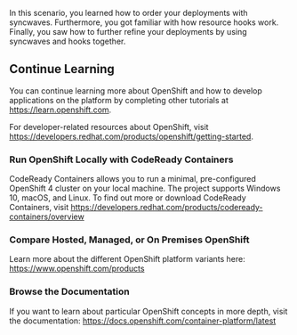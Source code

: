 In this scenario, you learned how to order your deployments with
syncwaves. Furthermore, you got familiar with how resource hooks
work. Finally, you saw how to further refine your deployments by using
syncwaves and hooks together.

## Continue Learning

You can continue learning more about OpenShift and how to develop applications on the platform by completing other tutorials at https://learn.openshift.com.

For developer-related resources about OpenShift, visit https://developers.redhat.com/products/openshift/getting-started.

### Run OpenShift Locally with CodeReady Containers

CodeReady Containers allows you to run a minimal, pre-configured OpenShift 4 cluster on your local machine. The project supports Windows 10, macOS, and Linux.  To find out more or download CodeReady Containers, visit https://developers.redhat.com/products/codeready-containers/overview

### Compare Hosted, Managed, or On Premises OpenShift

Learn more about the different OpenShift platform variants here: https://www.openshift.com/products

### Browse the Documentation

If you want to learn about particular OpenShift concepts in more depth, visit the documentation: https://docs.openshift.com/container-platform/latest